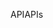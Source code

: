 <span data-ttu-id="f3d4e-101">API</span><span class="sxs-lookup"><span data-stu-id="f3d4e-101">APIs</span></span>